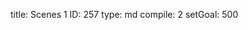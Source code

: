 title:          Scenes 1
ID:             257
type:           md
compile:        2
setGoal:        500


